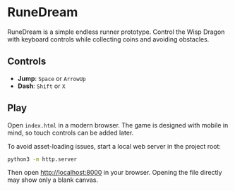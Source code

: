 # RuneDream

RuneDream is a simple endless runner prototype. Control the Wisp Dragon with keyboard controls while collecting coins and avoiding obstacles.

## Controls

- **Jump**: `Space` or `ArrowUp`
- **Dash**: `Shift` or `X`

## Play

Open `index.html` in a modern browser. The game is designed with mobile in mind, so touch controls can be added later.

To avoid asset-loading issues, start a local web server in the project root:

```bash
python3 -m http.server
```

Then open <http://localhost:8000> in your browser. Opening the file directly may show only a blank canvas.
